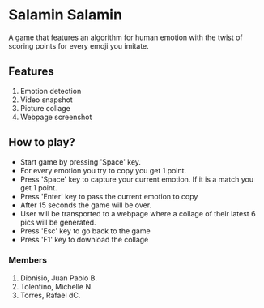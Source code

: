 # Salamin Salamin
A game that features an algorithm for human emotion with the twist of scoring points for every emoji you imitate.

## Features
1. Emotion detection
2. Video snapshot
3. Picture collage
4. Webpage screenshot

## How to play?
- Start game by pressing 'Space' key.
- For every emotion you try to copy you get 1 point.
- Press 'Space' key to capture your current emotion. If it is a match you get 1 point.
- Press 'Enter' key to pass the current emotion to copy
- After 15 seconds the game will be over.
- User will be transported to a webpage where a collage of their latest 6 pics will be generated.
- Press 'Esc' key to go back to the game
- Press 'F1' key to download the collage

### Members
1. Dionisio, Juan Paolo B.
2. Tolentino, Michelle N.
3. Torres, Rafael dC.